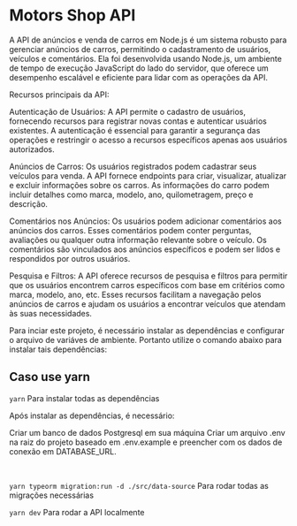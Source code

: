 # Motors Shop API

A API de anúncios e venda de carros em Node.js é um sistema robusto para gerenciar anúncios de carros, permitindo o cadastramento de usuários, veículos e comentários. Ela foi desenvolvida usando Node.js, um ambiente de tempo de execução JavaScript do lado do servidor, que oferece um desempenho escalável e eficiente para lidar com as operações da API.

Recursos principais da API:

Autenticação de Usuários: A API permite o cadastro de usuários, fornecendo recursos para registrar novas contas e autenticar usuários existentes. A autenticação é essencial para garantir a segurança das operações e restringir o acesso a recursos específicos apenas aos usuários autorizados.

Anúncios de Carros: Os usuários registrados podem cadastrar seus veículos para venda. A API fornece endpoints para criar, visualizar, atualizar e excluir informações sobre os carros. As informações do carro podem incluir detalhes como marca, modelo, ano, quilometragem, preço e descrição.

Comentários nos Anúncios: Os usuários podem adicionar comentários aos anúncios dos carros. Esses comentários podem conter perguntas, avaliações ou qualquer outra informação relevante sobre o veículo. Os comentários são vinculados aos anúncios específicos e podem ser lidos e respondidos por outros usuários.

Pesquisa e Filtros: A API oferece recursos de pesquisa e filtros para permitir que os usuários encontrem carros específicos com base em critérios como marca, modelo, ano, etc. Esses recursos facilitam a navegação pelos anúncios de carros e ajudam os usuários a encontrar veículos que atendam às suas necessidades.

Para inciar este projeto, é necessário instalar as dependências e configurar o arquivo de variáves de ambiente. Portanto utilize o comando abaixo para instalar tais dependências:

## Caso use yarn

`yarn` Para instalar todas as dependências

Após instalar as dependências, é necessário:

Criar um banco de dados Postgresql em sua máquina
Criar um arquivo .env na raiz do projeto baseado em .env.example e preencher com os dados de conexão em DATABASE_URL.

<br/>

`yarn typeorm migration:run -d ./src/data-source` Para rodar todas as migrações necessárias

`yarn dev` Para rodar a API localmente
